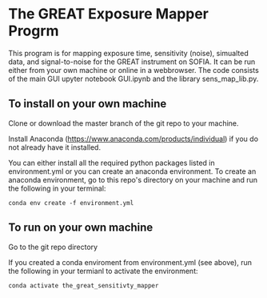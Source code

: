 # The GREAT Exposure Mapper Progrm

This program is for mapping exposure time, sensitivity (noise), simualted data, and signal-to-noise for the GREAT instrument on SOFIA.  It can be run either from your own machine or online in a webbrowser.  The code consists of the main GUI upyter notebook GUI.ipynb and the library sens_map_lib.py.

## To install on your own machine

Clone or download the master branch of the git repo to your machine.

Install Anaconda (https://www.anaconda.com/products/individual) if you do not already have it installed.

You can either install all the required python packages listed in environment.yml or you can create an anaconda environment.  To create an anaconda environment, go to this repo's directory on your machine and run the following in your terminal:
```
conda env create -f environment.yml
```

## To run on your own machine

Go to the git repo directory

If you created a conda enviroment from environment.yml (see above), run the following in your termianl to activate the environment:
```
conda activate the_great_sensitivty_mapper
```
